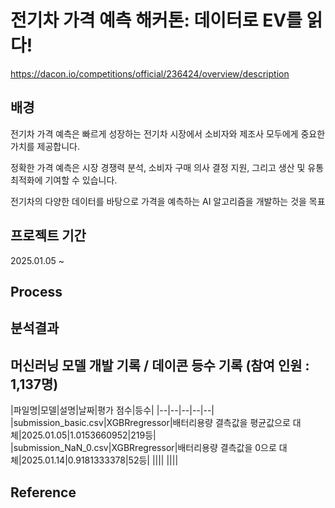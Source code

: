 # 전기차 가격 예측 해커톤: 데이터로 EV를 읽다!

https://dacon.io/competitions/official/236424/overview/description

## 배경

전기차 가격 예측은 빠르게 성장하는 전기차 시장에서 소비자와 제조사 모두에게 중요한 가치를 제공합니다.

정확한 가격 예측은 시장 경쟁력 분석, 소비자 구매 의사 결정 지원, 그리고 생산 및 유통 최적화에 기여할 수 있습니다.

전기차의 다양한 데이터를 바탕으로 가격을 예측하는 AI 알고리즘을 개발하는 것을 목표


## 프로젝트 기간

2025.01.05 ~

## Process

## 분석결과

## 머신러닝 모델 개발 기록 / 데이콘 등수 기록 (참여 인원 : 1,137명)

|파일명|모델|설명|날짜|평가 점수|등수|
|--|--|--|--|--|
|submission_basic.csv|XGBRregressor|배터리용량 결측값을 평균값으로 대체|2025.01.05|1.0153660952|219등|
|submission_NaN_0.csv|XGBRregressor|배터리용량 결측값을 0으로 대체|2025.01.14|0.9181333378|52등|
||||
||||


## Reference